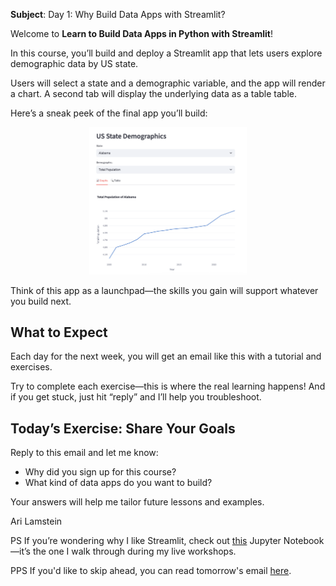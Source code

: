 **Subject**: Day 1: Why Build Data Apps with Streamlit?

Welcome to **Learn to Build Data Apps in Python with Streamlit**!

In this course, you’ll build and deploy a Streamlit app that lets users explore demographic data by US state. 

Users will select a state and a demographic variable, and the app will render a chart. A second tab will display the underlying data as a table table.

Here’s a sneak peek of the final app you’ll build:

<p align="center">
  <img src="day-1-screenshot.png" alt="screenshot-final-app" width="50%">
</p>

Think of this app as a launchpad—the skills you gain will support whatever you build next.

## What to Expect

Each day for the next week, you will get an email like this with a tutorial and exercises. 

Try to complete each exercise—this is where the real learning happens! And if you get stuck, just hit “reply” and I’ll help you troubleshoot.

## Today’s Exercise: Share Your Goals

Reply to this email and let me know:
- Why did you sign up for this course?
- What kind of data apps do you want to build?

Your answers will help me tailor future lessons and examples.

Ari Lamstein

PS If you’re wondering why I like Streamlit, check out [this](https://github.com/arilamstein/streamlit_tutorial/blob/main/motivating_example.ipynb) Jupyter Notebook—it’s the one I walk through during my live workshops.

PPS If you'd like to skip ahead, you can read tomorrow's email [here](https://github.com/arilamstein/streamlit_tutorial/blob/main/emails/day-2.md).
